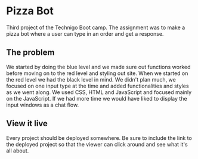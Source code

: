 # Pizza Bot

Third project of the Technigo Boot camp. The assignment was to make a pizza bot where a user can type in an order and get a response.

## The problem

We started by doing the blue level and we made sure out functions worked before moving on to the red level and styling out site. When we started on the red level we had the black level in mind. We didn't plan much, we focused on one input type at the time and added functionalities and styles as we went along. We used CSS, HTML and JavaScript and focused mainly on the JavaScript. If we had more time we would have liked to display the input windows as a chat flow.

## View it live

Every project should be deployed somewhere. Be sure to include the link to the deployed project so that the viewer can click around and see what it's all about.
